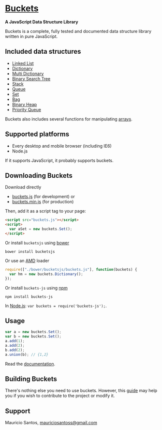 [Buckets](https://github.com/mauriciosantos/buckets/)
====================
**A JavaScript Data Structure Library**

Buckets is a complete, fully tested and documented data structure library written in pure JavaScript.

Included data structures
---------------------

- [Linked List](https://rawgithub.com/mauriciosantos/buckets/master/doc/symbols/buckets.LinkedList.html)
- [Dictionary](https://rawgithub.com/mauriciosantos/buckets/master/doc/symbols/buckets.Dictionary.html)
- [Multi Dictionary](https://rawgithub.com/mauriciosantos/buckets/master/doc/symbols/buckets.MultiDictionary.html)
- [Binary Search Tree](https://rawgithub.com/mauriciosantos/buckets/master/doc/symbols/buckets.BSTree.html)
- [Stack](https://rawgithub.com/mauriciosantos/buckets/master/doc/symbols/buckets.Stack.html)
- [Queue](https://rawgithub.com/mauriciosantos/buckets/master/doc/symbols/buckets.Queue.html)
- [Set](https://rawgithub.com/mauriciosantos/buckets/master/doc/symbols/buckets.Set.html)
- [Bag](https://rawgithub.com/mauriciosantos/buckets/master/doc/symbols/buckets.Bag.html)
- [Binary Heap](https://rawgithub.com/mauriciosantos/buckets/master/doc/symbols/buckets.Heap.html)
- [Priority Queue](https://rawgithub.com/mauriciosantos/buckets/master/doc/symbols/buckets.PriorityQueue.html)

Buckets also includes several functions for manipulating [arrays](https://rawgithub.com/mauriciosantos/buckets/master/doc/symbols/buckets.arrays.html).

Supported platforms
--------------------

- Every desktop and mobile browser (including IE6)
- Node.js

If it supports JavaScript, it probably supports buckets.

Downloading Buckets
--------------------

Download directly

- [buckets.js](https://github.com/mauriciosantos/Buckets-JS/releases/download/1.90.0/buckets.js) (for development) or
- [buckets.min.js](https://github.com/mauriciosantos/Buckets-JS/releases/download/1.90.0/buckets.min.js) (for production)

Then, add it as a script tag to your page:

```html
<script src="buckets.js"></script>
<script>
  var aSet = new buckets.Set();
</script>
```

Or install `bucketsjs` using [bower](http://bower.io/)

```shell
bower install bucketsjs
```

Or use an [AMD](https://github.com/amdjs/amdjs-api) loader

```javascript
require(["./bower/bucketsjs/buckets.js"], function(buckets) {
  var hm = new buckets.Dictionary();
});
```

Or install `buckets-js` using [npm](https://www.npmjs.com/)

```shell
npm install buckets-js
```

In [Node.js](https://nodejs.org/): `var buckets = require('buckets-js');`.

Usage
--------------------

```javascript
var a = new buckets.Set();
var b = new buckets.Set();
a.add(1);
a.add(2);
b.add(2);
a.union(b); // {1,2}
```
Read the [documentation](https://rawgithub.com/mauriciosantos/buckets/master/doc/index.html).

Building Buckets
--------------------

There's nothing else you need to use buckets. However, this [guide](./BUILD.md) may help you if you wish to contribute to the project or modify it.

Support
--------------------

Mauricio Santos, [mauriciosantoss@gmail.com](mailto:mauriciosantoss@gmail.com)
